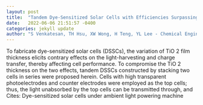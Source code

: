 ```yaml
---
layout: post
title:  "Tandem Dye-Sensitized Solar Cells with Efficiencies Surpassing 33% Under Dim-light Conditions"
date:   2022-06-06 21:51:57 -0400
categories: jekyll update
author: "S Venkatesan, TH Hsu, XW Wong, H Teng, YL Lee - Chemical Engineering Journal, 2022"
---
```

To fabricate dye-sensitized solar cells (DSSCs), the variation of TiO 2 film thickness elicits contrary effects on the light-harvesting and charge transfer, thereby affecting cell performance. To compromise the TiO 2 thickness on the two effects, tandem DSSCs constructed by stacking two cells in series were proposed herein. Cells with high transparent photoelectrodes and counter electrodes were employed as the top cells; thus, the light unabsorbed by the top cells can be transmitted through, and  Cites: Dye-sensitized solar cells under ambient light powering machine